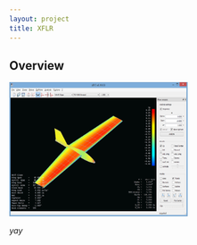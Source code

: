 ```yaml
---
layout: project
title: XFLR
---
```


## Overview

<img src="https://raw.githubusercontent.com/c-devine/Projects/master/content/xflr5/img/xflr5-plane.png?raw=true" width="320" height="240">



_yay_
